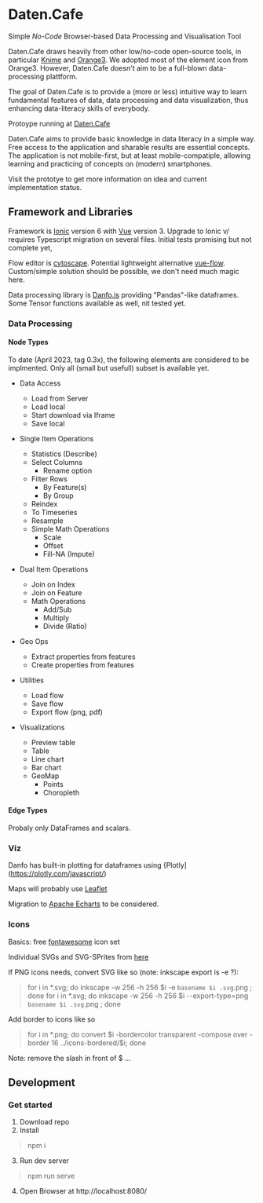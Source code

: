 # Daten.Cafe

Simple *No-Code* Browser-based Data Processing and Visualisation Tool

Daten.Cafe draws heavily from other low/no-code open-source tools, in particular [Knime](https://www.knime.com/) and [Orange3](https://orangedatamining.com/). We adopted most of the element icon from Orange3. However, Daten.Cafe doesn't aim to be a full-blown data-processing plattform. 

The goal of Daten.Cafe is to provide a (more or less) intuitive way to learn fundamental features of data, data processing and data visualization, thus enhancing data-literacy skills of everybody.

Protoype running at [Daten.Cafe](https://daten.cafe)

Daten.Cafe aims to provide basic knowledge in data literacy in a simple way. Free access to the application and sharable results are essential concepts. The application is not mobile-first, but at least mobile-compatiple, allowing learning and practicing of concepts on (modern) smartphones. 

Visit the prototye to get more information on idea and current implementation status.


## Framework and Libraries

Framework is [Ionic](https://ionicframework.com/docs) version 6 with [Vue](https://vuejs.org/) version 3. Upgrade to Ionic v/ requires Typescript migration on several files. Initial tests promising but not complete yet,

Flow editor is [cytoscape](https://js.cytoscape.org/). Potential lightweight alternative  [vue-flow](https://vueflow.dev/). Custom/simple solution should be possible, we don't need much magic here.

Data processing library is [Danfo.js](https://danfo.jsdata.org/) providing "Pandas"-like dataframes. Some Tensor functions available as well, nit tested yet.

### Data Processing 

#### Node Types

To date (April 2023, tag 0.3x), the following elements are considered to be implmented. Only all (small but usefull) subset is available yet.

  * Data Access
    * Load from Server
    * Load local
    * Start download via Iframe
    * Save local

  * Single Item Operations
    * Statistics (Describe)
    * Select Columns
      * Rename option
    * Filter Rows
      * By Feature(s)
      * By Group
    * Reindex
    * To Timeseries
    * Resample
    * Simple Math Operations
      * Scale
      * Offset
      * Fill-NA (Impute)

  * Dual Item Operations
    * Join on Index
    * Join on Feature
    * Math Operations
      * Add/Sub
      * Multiply
      * Divide (Ratio)

  * Geo Ops
    * Extract properties from features
    * Create properties from features

  * Utilities
    * Load flow
    * Save flow
    * Export flow (png, pdf)

  * Visualizations
    * Preview table
    * Table
    * Line chart
    * Bar chart
    * GeoMap
      * Points
      * Choropleth



#### Edge Types

Probaly only DataFrames and scalars. 

### Viz

Danfo has built-in plotting for dataframes using {Plotly](https://plotly.com/javascript/)

Maps will probably use [Leaflet](https://leafletjs.com/)

Migration to [Apache Echarts](https://echarts.apache.org/en/index.html) to be considered.


### Icons

Basics: free [fontawesome](https://fontawesome.com/icons) icon set

Individual SVGs and SVG-SPrites from [here](https://fontawesome.com/download)

If PNG icons needs, convert SVG like so (note: inkscape export is -e ?):

> for i in *.svg; do inkscape -w 256 -h 256 $i -e `basename $i .svg`.png ; done
> for i in *.svg; do inkscape -w 256 -h 256 $i --export-type=png `basename $i .svg`.png ; done

Add border to icons like so

> for i in *.png; do convert \$i -bordercolor transparent -compose over  -border 16 ../icons-bordered/$i; done

Note: remove the slash in front of \$ ...


## Development


### Get started

 1. Download repo
 2. Install
 > npm i
 3. Run dev server
 > npm run serve
 4. Open Browser at http://localhost:8080/ 



